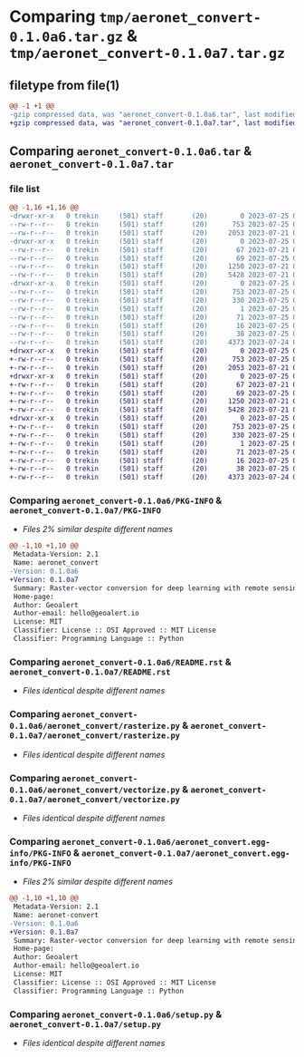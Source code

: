 # Comparing `tmp/aeronet_convert-0.1.0a6.tar.gz` & `tmp/aeronet_convert-0.1.0a7.tar.gz`

## filetype from file(1)

```diff
@@ -1 +1 @@
-gzip compressed data, was "aeronet_convert-0.1.0a6.tar", last modified: Tue Jul 25 06:48:25 2023, max compression
+gzip compressed data, was "aeronet_convert-0.1.0a7.tar", last modified: Tue Jul 25 07:15:10 2023, max compression
```

## Comparing `aeronet_convert-0.1.0a6.tar` & `aeronet_convert-0.1.0a7.tar`

### file list

```diff
@@ -1,16 +1,16 @@
-drwxr-xr-x   0 trekin     (501) staff       (20)        0 2023-07-25 06:48:25.048300 aeronet_convert-0.1.0a6/
--rw-r--r--   0 trekin     (501) staff       (20)      753 2023-07-25 06:48:25.048033 aeronet_convert-0.1.0a6/PKG-INFO
--rw-r--r--   0 trekin     (501) staff       (20)     2053 2023-07-21 05:30:39.000000 aeronet_convert-0.1.0a6/README.rst
-drwxr-xr-x   0 trekin     (501) staff       (20)        0 2023-07-25 06:48:25.045882 aeronet_convert-0.1.0a6/aeronet_convert/
--rw-r--r--   0 trekin     (501) staff       (20)       67 2023-07-21 05:30:39.000000 aeronet_convert-0.1.0a6/aeronet_convert/__init__.py
--rw-r--r--   0 trekin     (501) staff       (20)       69 2023-07-25 06:47:01.000000 aeronet_convert-0.1.0a6/aeronet_convert/__version__.py
--rw-r--r--   0 trekin     (501) staff       (20)     1250 2023-07-21 06:21:28.000000 aeronet_convert-0.1.0a6/aeronet_convert/rasterize.py
--rw-r--r--   0 trekin     (501) staff       (20)     5428 2023-07-21 06:21:18.000000 aeronet_convert-0.1.0a6/aeronet_convert/vectorize.py
-drwxr-xr-x   0 trekin     (501) staff       (20)        0 2023-07-25 06:48:25.047642 aeronet_convert-0.1.0a6/aeronet_convert.egg-info/
--rw-r--r--   0 trekin     (501) staff       (20)      753 2023-07-25 06:48:25.000000 aeronet_convert-0.1.0a6/aeronet_convert.egg-info/PKG-INFO
--rw-r--r--   0 trekin     (501) staff       (20)      330 2023-07-25 06:48:25.000000 aeronet_convert-0.1.0a6/aeronet_convert.egg-info/SOURCES.txt
--rw-r--r--   0 trekin     (501) staff       (20)        1 2023-07-25 06:48:25.000000 aeronet_convert-0.1.0a6/aeronet_convert.egg-info/dependency_links.txt
--rw-r--r--   0 trekin     (501) staff       (20)       71 2023-07-25 06:48:25.000000 aeronet_convert-0.1.0a6/aeronet_convert.egg-info/requires.txt
--rw-r--r--   0 trekin     (501) staff       (20)       16 2023-07-25 06:48:25.000000 aeronet_convert-0.1.0a6/aeronet_convert.egg-info/top_level.txt
--rw-r--r--   0 trekin     (501) staff       (20)       38 2023-07-25 06:48:25.048381 aeronet_convert-0.1.0a6/setup.cfg
--rw-r--r--   0 trekin     (501) staff       (20)     4373 2023-07-24 09:02:15.000000 aeronet_convert-0.1.0a6/setup.py
+drwxr-xr-x   0 trekin     (501) staff       (20)        0 2023-07-25 07:15:10.590779 aeronet_convert-0.1.0a7/
+-rw-r--r--   0 trekin     (501) staff       (20)      753 2023-07-25 07:15:10.590522 aeronet_convert-0.1.0a7/PKG-INFO
+-rw-r--r--   0 trekin     (501) staff       (20)     2053 2023-07-21 05:30:39.000000 aeronet_convert-0.1.0a7/README.rst
+drwxr-xr-x   0 trekin     (501) staff       (20)        0 2023-07-25 07:15:10.588596 aeronet_convert-0.1.0a7/aeronet_convert/
+-rw-r--r--   0 trekin     (501) staff       (20)       67 2023-07-21 05:30:39.000000 aeronet_convert-0.1.0a7/aeronet_convert/__init__.py
+-rw-r--r--   0 trekin     (501) staff       (20)       69 2023-07-25 07:14:31.000000 aeronet_convert-0.1.0a7/aeronet_convert/__version__.py
+-rw-r--r--   0 trekin     (501) staff       (20)     1250 2023-07-21 06:21:28.000000 aeronet_convert-0.1.0a7/aeronet_convert/rasterize.py
+-rw-r--r--   0 trekin     (501) staff       (20)     5428 2023-07-21 06:21:18.000000 aeronet_convert-0.1.0a7/aeronet_convert/vectorize.py
+drwxr-xr-x   0 trekin     (501) staff       (20)        0 2023-07-25 07:15:10.590145 aeronet_convert-0.1.0a7/aeronet_convert.egg-info/
+-rw-r--r--   0 trekin     (501) staff       (20)      753 2023-07-25 07:15:10.000000 aeronet_convert-0.1.0a7/aeronet_convert.egg-info/PKG-INFO
+-rw-r--r--   0 trekin     (501) staff       (20)      330 2023-07-25 07:15:10.000000 aeronet_convert-0.1.0a7/aeronet_convert.egg-info/SOURCES.txt
+-rw-r--r--   0 trekin     (501) staff       (20)        1 2023-07-25 07:15:10.000000 aeronet_convert-0.1.0a7/aeronet_convert.egg-info/dependency_links.txt
+-rw-r--r--   0 trekin     (501) staff       (20)       71 2023-07-25 07:15:10.000000 aeronet_convert-0.1.0a7/aeronet_convert.egg-info/requires.txt
+-rw-r--r--   0 trekin     (501) staff       (20)       16 2023-07-25 07:15:10.000000 aeronet_convert-0.1.0a7/aeronet_convert.egg-info/top_level.txt
+-rw-r--r--   0 trekin     (501) staff       (20)       38 2023-07-25 07:15:10.590855 aeronet_convert-0.1.0a7/setup.cfg
+-rw-r--r--   0 trekin     (501) staff       (20)     4373 2023-07-24 09:02:15.000000 aeronet_convert-0.1.0a7/setup.py
```

### Comparing `aeronet_convert-0.1.0a6/PKG-INFO` & `aeronet_convert-0.1.0a7/PKG-INFO`

 * *Files 2% similar despite different names*

```diff
@@ -1,10 +1,10 @@
 Metadata-Version: 2.1
 Name: aeronet_convert
-Version: 0.1.0a6
+Version: 0.1.0a7
 Summary: Raster-vector conversion for deep learning with remote sensing data. Based on opencv, rasterio, shapely.
 Home-page: 
 Author: Geoalert
 Author-email: hello@geoalert.io
 License: MIT
 Classifier: License :: OSI Approved :: MIT License
 Classifier: Programming Language :: Python
```

### Comparing `aeronet_convert-0.1.0a6/README.rst` & `aeronet_convert-0.1.0a7/README.rst`

 * *Files identical despite different names*

### Comparing `aeronet_convert-0.1.0a6/aeronet_convert/rasterize.py` & `aeronet_convert-0.1.0a7/aeronet_convert/rasterize.py`

 * *Files identical despite different names*

### Comparing `aeronet_convert-0.1.0a6/aeronet_convert/vectorize.py` & `aeronet_convert-0.1.0a7/aeronet_convert/vectorize.py`

 * *Files identical despite different names*

### Comparing `aeronet_convert-0.1.0a6/aeronet_convert.egg-info/PKG-INFO` & `aeronet_convert-0.1.0a7/aeronet_convert.egg-info/PKG-INFO`

 * *Files 2% similar despite different names*

```diff
@@ -1,10 +1,10 @@
 Metadata-Version: 2.1
 Name: aeronet-convert
-Version: 0.1.0a6
+Version: 0.1.0a7
 Summary: Raster-vector conversion for deep learning with remote sensing data. Based on opencv, rasterio, shapely.
 Home-page: 
 Author: Geoalert
 Author-email: hello@geoalert.io
 License: MIT
 Classifier: License :: OSI Approved :: MIT License
 Classifier: Programming Language :: Python
```

### Comparing `aeronet_convert-0.1.0a6/setup.py` & `aeronet_convert-0.1.0a7/setup.py`

 * *Files identical despite different names*

